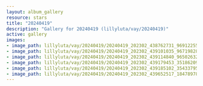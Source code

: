 ```yaml
---
layout: album_gallery
resource: stars
title: "20240419"
description: "Gallery for 20240419 (lillyluta/vay/20240419)"
active: gallery
images:
- image_path: lillyluta/vay/20240419/20240419_202302_438762731_969122551401622_8464110417445307106_n.jpg
- image_path: lillyluta/vay/20240419/20240419_202302_439101035_967198287849574_8105303857157264619_n.jpg
- image_path: lillyluta/vay/20240419/20240419_202302_439114840_965026324979774_5876996321000604061_n.jpg
- image_path: lillyluta/vay/20240419/20240419_202302_439179453_351862097888060_5819917416361371835_n.jpg
- image_path: lillyluta/vay/20240419/20240419_202302_439185102_3543379592620536_196062949365534931_n.jpg
- image_path: lillyluta/vay/20240419/20240419_202302_439652517_1847897852344703_4978408325550632409_n.jpg
---
```

